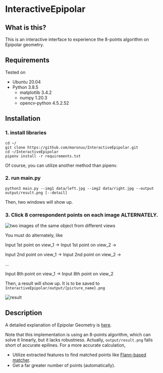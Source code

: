 # InteractiveEpipolar

## What is this?
This is an interactive interface to experience the 8-points algorithm on Epipolar geometry.

## Requirements
Tested on
- Ubuntu 20.04
- Python 3.8.5
  - matplotlib      3.4.2
  - numpy           1.20.3
  - opencv-python   4.5.2.52
  

## Installation
### 1. install libraries
```
cd ~/
git clone https://github.com/maronuu/InteractiveEpipolar.git
cd ~/InteractiveEpipolar
pipenv install -r requirements.txt
```
Of course, you can utilize another method than pipenv.

### 2. run main.py
```
python3 main.py --img1 data/left.jpg --img2 data/right.jpg --output output/result.png [--detail]
```
Then, two windows will show up.

### 3. Click 8 correspondent points on each image ALTERNATELY.

![two images of the same object from different views](https://user-images.githubusercontent.com/63549742/120670048-fc48cf00-c4ca-11eb-803b-73f48c1b09a9.png)

You must do alternately, like

Input 1st point on view_1 -> Input 1st point on view_2 ->

Input 2nd point on view_1 -> Input 2nd point on view_2 ->

...

Input 8th point on view_1 -> Input 8th point on view_2

Then, a result will show up. It is to be saved to `InteractiveEpipolar/output/{picture_name}.png`

![result](https://user-images.githubusercontent.com/63549742/120671200-1df68600-c4cc-11eb-9b53-fba297430e54.png)

## Description
A detailed explanation of Epipolar Geometry is [here](https://docs.opencv.org/3.4/da/de9/tutorial_py_epipolar_geometry.html).

Note that this implementation is using an 8-points algorithm, which can solve it linearly, but it lacks robustness.
Actually, `output/result.png` falls short of accurate epilines.
For a more accurate calculation,
- Utilize extracted features to find matched points like [Flann-based matcher](https://docs.opencv.org/3.4/dc/de2/classcv_1_1FlannBasedMatcher.html).
- Get a far greater number of points (automatically).
